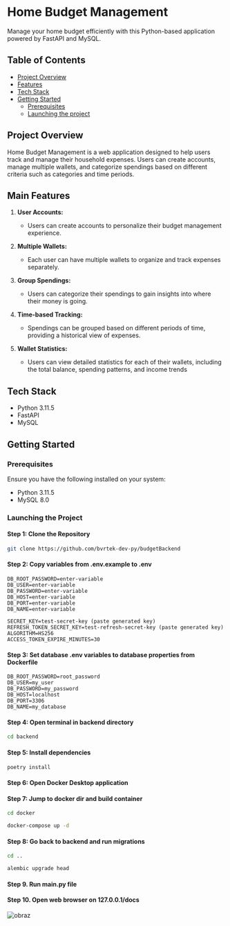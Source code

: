 # Home Budget Management

Manage your home budget efficiently with this Python-based application powered by FastAPI and MySQL.

## Table of Contents
- [Project Overview](#project-overview)
- [Features](#main-features)
- [Tech Stack](#tech-stack)
- [Getting Started](#getting-started)
  - [Prerequisites](#prerequisites)
  - [Launching the project](#launching-the-project)


## Project Overview

Home Budget Management is a web application designed to help users track and manage their household expenses. Users can create accounts, manage multiple wallets, and categorize spendings based on different criteria such as categories and time periods.

## Main Features

1. **User Accounts:**
   - Users can create accounts to personalize their budget management experience.

2. **Multiple Wallets:**
   - Each user can have multiple wallets to organize and track expenses separately.

3. **Group Spendings:**
   - Users can categorize their spendings to gain insights into where their money is going.

4. **Time-based Tracking:**
   - Spendings can be grouped based on different periods of time, providing a historical view of expenses.

5. **Wallet Statistics:**
   - Users can view detailed statistics for each of their wallets, including the total balance, spending patterns, and income trends
   
## Tech Stack

- Python 3.11.5
- FastAPI
- MySQL

## Getting Started

### Prerequisites

Ensure you have the following installed on your system:

- Python 3.11.5
- MySQL 8.0

### Launching the Project

#### Step 1: Clone the Repository

```bash
git clone https://github.com/bvrtek-dev-py/budgetBackend
```

#### Step 2: Copy variables from .env.example to .env

```
DB_ROOT_PASSWORD=enter-variable
DB_USER=enter-variable
DB_PASSWORD=enter-variable
DB_HOST=enter-variable
DB_PORT=enter-variable
DB_NAME=enter-variable

SECRET_KEY=test-secret-key (paste generated key)
REFRESH_TOKEN_SECRET_KEY=test-refresh-secret-key (paste generated key)
ALGORITHM=HS256
ACCESS_TOKEN_EXPIRE_MINUTES=30
```

#### Step 3: Set database .env variables to database properties from Dockerfile
```
DB_ROOT_PASSWORD=root_password
DB_USER=my_user
DB_PASSWORD=my_password
DB_HOST=localhost
DB_PORT=3306
DB_NAME=my_database
```


#### Step 4: Open terminal in backend directory

```bash
cd backend
```

#### Step 5: Install dependencies

```bash
poetry install
```

#### Step 6: Open Docker Desktop application


#### Step 7: Jump to docker dir and build container

```bash
cd docker
```

```bash
docker-compose up -d
```

#### Step 8: Go back to backend and run migrations

```bash
cd ..
```

```bash
alembic upgrade head
```

#### Step 9. Run main.py file

#### Step 10. Open web browser on 127.0.0.1/docs

![obraz](https://github.com/bvrtek-dev-py/budgetBackend/assets/112180048/0f6a61df-e1a1-4cea-b1c8-9c49bd639faa)

